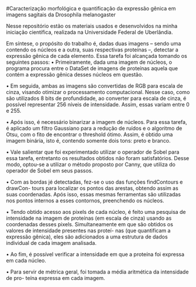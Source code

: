 #Caracterização morfológica e quantificação da expressão gênica em imagens sagitais da Drosophila melanogaster

Nesse repositório estão os materiais usados e desenvolvidos na minha iniciação científica, realizada na Universidade Federal de Uberlândia.

Em síntese, o propósito do trabalho é, dadas duas imagens – sendo uma contendo
os núcleos e a outra, suas respectivas proteínas –, detectar a expressão gênica de cada
elemento. Essa tarefa foi alcançada tomando os seguintes passos:
• Primeiramente, dada uma imagem de núcleos, o programa procura entre o DataSet
de imagens de proteínas aquela que contém a expressão gênica desses núcleos em
questão.

• Em seguida, ambas as imagens são convertidas de RGB para escala de cinza, visando
otimizar o processamento computacional. Nesse caso, como são utilizados 8 bits de
profundidade, ao converter para escala de cinza, é possível representar 256 níveis de
intensidade. Assim, essas variam entre 0 e 255.

• Após isso, é necessário binarizar a imagem de núcleos. Para essa tarefa, é aplicado
um filtro Gaussiano para a redução de ruídos e o algoritmo de Otsu, com o fito de
encontrar o threshold ótimo. Assim, é obtido uma imagem binária, isto é, contendo
somente dois tons: preto e branco.

• Vale salientar que foi experimentado utilizar o operador de Sobel para essa tarefa,
entretanto os resultados obtidos não foram satisfatórios. Desse modo, optou-se a
utilizar o método proposto por Canny, que utiliza do operador de Sobel em seus
passos.

• Com as bordas jé detectadas, fez-se o uso das funções findContours e drawCon-
tours para localizar os pontos das arestas, obtendo assim as suas coordenadas. Após
isso, essas mesmas ferramentas são utilizadas nos pontos internos a esses contornos,
preenchendo os núcleos.

• Tendo obtido acesso aos pixels de cada núcleo, é feito uma pesquisa de intensidade
na imagem de proteínas (em escala de cinza) usando as coordenadas desses pixels.
Simultaneamente em que são obtidos os valores de intensidade presentes nas proteí-
nas (que quantificam a expressão gênica), eles são adicionados a uma estrutura de
dados individual de cada imagem analisada.

• Ao fim, é possível verificar a intensidade em que a proteína foi expressa em cada
núcleo.

• Para servir de métrica geral, foi tomada a média aritmética da intensidade de pro-
teína expressa em cada imagem.
